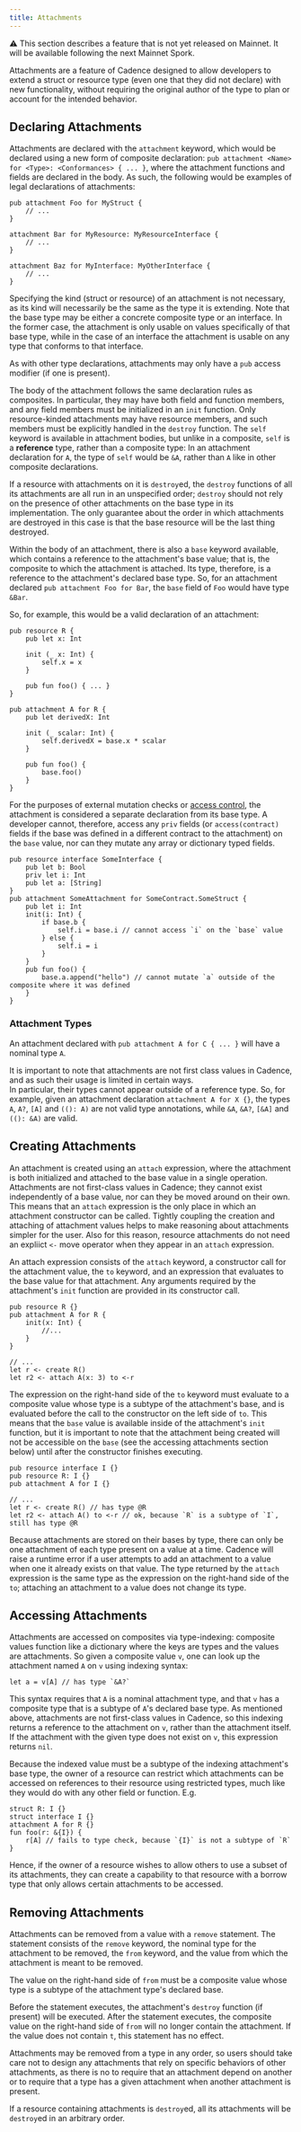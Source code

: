 ```yaml
---
title: Attachments
---
```


<Callout type="warning">
⚠️  This section describes a feature that is not yet released on Mainnet. 
It will be available following the next Mainnet Spork. 
</Callout>

Attachments are a feature of Cadence designed to allow developers to extend a struct or resource type 
(even one that they did not declare) with new functionality,
without requiring the original author of the type to plan or account for the intended behavior. 

## Declaring Attachments

Attachments are declared with the `attachment` keyword, which would be declared using a new form of composite declaration:
`pub attachment <Name> for <Type>: <Conformances> { ... }`, where the attachment functions and fields are declared in the body. 
As such, the following would be examples of legal declarations of attachments:

```cadence
pub attachment Foo for MyStruct {
    // ...
}

attachment Bar for MyResource: MyResourceInterface {
    // ...
}

attachment Baz for MyInterface: MyOtherInterface {
    // ...
}
```

Specifying the kind (struct or resource) of an attachment is not necessary, as its kind will necessarily be the same as the type it is extending. 
Note that the base type may be either a concrete composite type or an interface.
In the former case, the attachment is only usable on values specifically of that base type, 
while in the case of an interface the attachment is usable on any type that conforms to that interface. 

As with other type declarations, attachments may only have a `pub` access modifier (if one is present). 

The body of the attachment follows the same declaration rules as composites. 
In particular, they may have both field and function members,
and any field members must be initialized in an `init` function. 
Only resource-kinded attachments may have resource members, 
and such members must be explicitly handled in the `destroy` function. 
The `self` keyword is available in attachment bodies, but unlike in a composite, 
`self` is a **reference** type, rather than a composite type: 
In an attachment declaration for `A`, the type of `self` would be `&A`, rather than `A` like in other composite declarations.

If a resource with attachments on it is `destroy`ed, the `destroy` functions of all its attachments are all run in an unspecified order; 
`destroy` should not rely on the presence of other attachments on the base type in its implementation. 
The only guarantee about the order in which attachments are destroyed in this case is that the base resource will be the last thing destroyed. 

Within the body of an attachment, there is also a `base` keyword available, 
which contains a reference to the attachment's base value; 
that is, the composite to which the attachment is attached.
Its type, therefore, is a reference to the attachment's declared base type.
So, for an attachment declared `pub attachment Foo for Bar`, the `base` field of `Foo` would have type `&Bar`.

So, for example, this would be a valid declaration of an attachment:

```
pub resource R {
    pub let x: Int

    init (_ x: Int) {
        self.x = x
    }

    pub fun foo() { ... }
}

pub attachment A for R {
    pub let derivedX: Int 

    init (_ scalar: Int) {
        self.derivedX = base.x * scalar
    }

    pub fun foo() {
        base.foo()
    }
}

```

For the purposes of external mutation checks or [access control](/language/access-control), 
the attachment is considered a separate declaration from its base type. 
A developer cannot, therefore, access any `priv` fields 
(or `access(contract)` fields if the base was defined in a different contract to the attachment)
on the `base` value, nor can they mutate any array or dictionary typed fields.

```cadence
pub resource interface SomeInterface {
    pub let b: Bool
    priv let i: Int
    pub let a: [String]
}
pub attachment SomeAttachment for SomeContract.SomeStruct { 
    pub let i: Int
    init(i: Int) {
        if base.b {
            self.i = base.i // cannot access `i` on the `base` value
        } else {
            self.i = i
        }
    }
    pub fun foo() {
        base.a.append("hello") // cannot mutate `a` outside of the composite where it was defined
    }
}
```

### Attachment Types

An attachment declared with `pub attachment A for C { ... }` will have a nominal type `A`.

It is important to note that attachments are not first class values in Cadence, and as such their usage is limited in certain ways.  
In particular, their types cannot appear outside of a reference type. 
So, for example, given an  attachment declaration `attachment A for X {}`, the types `A`, `A?`, `[A]` and `((): A)` are not valid type annotations, 
while `&A`, `&A?`, `[&A]` and `((): &A)` are valid. 

## Creating Attachments

An attachment is created using an `attach` expression, 
where the attachment is both initialized and attached to the base value in a single operation. 
Attachments are not first-class values in Cadence; they cannot exist independently of a base value, 
nor can they be moved around on their own. 
This means that an `attach` expression is the only place in which an attachment constructor can be called. 
Tightly coupling the creation and attaching of attachment values helps to make reasoning about attachments simpler for the user. 
Also for this reason, resource attachments do not need an expliict `<-` move operator when they appear in an `attach` expression. 

An attach expression consists of the `attach` keyword, a constructor call for the attachment value, 
the `to` keyword, and an expression that evaluates to the base value for that attachment. 
Any arguments required by the attachment's `init` function are provided in its constructor call. 

```cadence
pub resource R {}
pub attachment A for R {
    init(x: Int) {
        //...
    }
}

// ...
let r <- create R()
let r2 <- attach A(x: 3) to <-r
```

The expression on the right-hand side of the `to` keyword must evaluate to a composite value whose type is a subtype of the attachment's base, 
and is evaluated before the call to the constructor on the left side of `to`. 
This means that the `base` value is available inside of the attachment's `init` function,
but it is important to note that the attachment being created will not be accessible on the `base` 
(see the accessing attachments section below) until after the constructor finishes executing. 


```cadence
pub resource interface I {}
pub resource R: I {}
pub attachment A for I {}

// ...
let r <- create R() // has type @R
let r2 <- attach A() to <-r // ok, because `R` is a subtype of `I`, still has type @R
```

Because attachments are stored on their bases by type, there can only be one attachment of each type present on a value at a time.
Cadence will raise a runtime error if a user attempts to add an attachment to a value when one it already exists on that value.
The type returned by the `attach` expression is the same type as the expression on the right-hand side of the `to`; 
attaching an attachment to a value does not change its type. 

## Accessing Attachments

Attachments are accessed on composites via type-indexing: 
composite values function like a dictionary where the keys are types and the values are attachments. 
So given a composite value `v`, one can look up the attachment named `A` on `v` using indexing syntax:

```cadence
let a = v[A] // has type `&A?`
```

This syntax requires that `A` is a nominal attachment type,
and that `v` has a composite type that is a subtype of `A`'s declared base type. 
As mentioned above, attachments are not first-class values in Cadence, 
so this indexing returns a reference to the attachment on `v`, rather than the attachment itself. 
If the attachment with the given type does not exist on `v`, this expression returns `nil`. 

Because the indexed value must be a subtype of the indexing attachment's base type,
the owner of a resource can restrict which attachments can be accessed on references to their resource using restricted types, 
much like they would do with any other field or function. E.g.

```cadence
struct R: I {}
struct interface I {}
attachment A for R {}
fun foo(r: &{I}) {
    r[A] // fails to type check, because `{I}` is not a subtype of `R`
}
```

Hence, if the owner of a resource wishes to allow others to use a subset of its attachments, 
they can create a capability to that resource with a borrow type that only allows certain attachments to be accessed. 

## Removing Attachments

Attachments can be removed from a value with a `remove` statement. 
The statement consists of the `remove` keyword, the nominal type for the attachment to be removed, 
the `from` keyword, and the value from which the attachment is meant to be removed. 

The value on the right-hand side of `from` must be a composite value whose type is a subtype of the attachment type's declared base. 

Before the statement executes, the attachment's `destroy` function (if present) will be executed. 
After the statement executes, the composite value on the right-hand side of `from` will no longer contain the attachment.
If the value does not contain `t`, this statement has no effect. 

Attachments may be removed from a type in any order,
so users should take care not to design any attachments that rely on specific behaviors of other attachments, 
as there is no to require that an attachment depend on another or to require that a type has a given attachment when another attachment is present. 

If a resource containing attachments is `destroy`ed, all its attachments will be `destroy`ed in an arbitrary order. 
